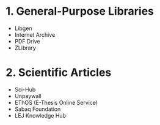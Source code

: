 # 1. General-Purpose Libraries
- Libgen
- Internet Archive
- PDF Drive
- ZLibrary
# 2. Scientific Articles
- Sci-Hub
- Unpaywall
- EThOS (E-Thesis Online Service)
- Sabaq Foundation
- LEJ Knowledge Hub
